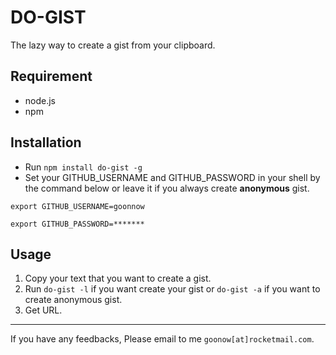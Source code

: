 # DO-GIST
The lazy way to create a gist from your clipboard.

## Requirement
- node.js
- npm

## Installation
- Run `npm install do-gist -g`
- Set your GITHUB_USERNAME and GITHUB_PASSWORD in your shell by the
command below or leave it if you always create **anonymous** gist.

```
export GITHUB_USERNAME=goonnow

export GITHUB_PASSWORD=*******
```
## Usage
1. Copy your text that you want to create a gist.
2. Run `do-gist -l` if you want create your gist or `do-gist -a` if
you want to create anonymous gist.
3. Get URL.

---
If you have any feedbacks, Please email to me `goonow[at]rocketmail.com`.

